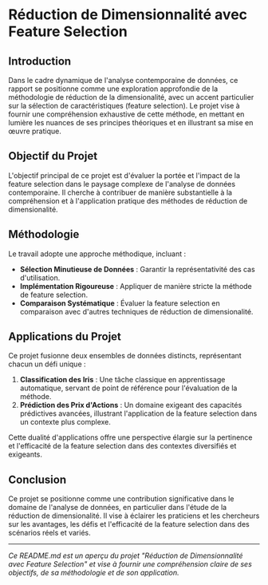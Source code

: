 # Réduction de Dimensionnalité avec Feature Selection

## Introduction
Dans le cadre dynamique de l'analyse contemporaine de données, ce rapport se positionne comme une exploration approfondie de la méthodologie de réduction de la dimensionalité, avec un accent particulier sur la sélection de caractéristiques (feature selection). Le projet vise à fournir une compréhension exhaustive de cette méthode, en mettant en lumière les nuances de ses principes théoriques et en illustrant sa mise en œuvre pratique.

## Objectif du Projet
L'objectif principal de ce projet est d'évaluer la portée et l'impact de la feature selection dans le paysage complexe de l'analyse de données contemporaine. Il cherche à contribuer de manière substantielle à la compréhension et à l'application pratique des méthodes de réduction de dimensionalité.

## Méthodologie
Le travail adopte une approche méthodique, incluant :

- **Sélection Minutieuse de Données** : Garantir la représentativité des cas d'utilisation.
- **Implémentation Rigoureuse** : Appliquer de manière stricte la méthode de feature selection.
- **Comparaison Systématique** : Évaluer la feature selection en comparaison avec d'autres techniques de réduction de dimensionalité.

## Applications du Projet
Ce projet fusionne deux ensembles de données distincts, représentant chacun un défi unique :

1. **Classification des Iris** : Une tâche classique en apprentissage automatique, servant de point de référence pour l'évaluation de la méthode.
2. **Prédiction des Prix d'Actions** : Un domaine exigeant des capacités prédictives avancées, illustrant l'application de la feature selection dans un contexte plus complexe.

Cette dualité d'applications offre une perspective élargie sur la pertinence et l'efficacité de la feature selection dans des contextes diversifiés et exigeants.

## Conclusion
Ce projet se positionne comme une contribution significative dans le domaine de l'analyse de données, en particulier dans l'étude de la réduction de dimensionalité. Il vise à éclairer les praticiens et les chercheurs sur les avantages, les défis et l'efficacité de la feature selection dans des scénarios réels et variés.

---

*Ce README.md est un aperçu du projet "Réduction de Dimensionnalité avec Feature Selection" et vise à fournir une compréhension claire de ses objectifs, de sa méthodologie et de son application.*
